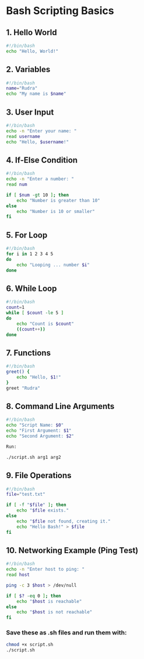 # Bash Scripting Basics  

##  1. Hello World  
```bash
#!/bin/bash
echo "Hello, World!"
`````
##  2. Variables
```bash
#!/bin/bash
name="Rudra"
echo "My name is $name"
````
## 3. User Input
```bash
#!/bin/bash
echo -n "Enter your name: "
read username
echo "Hello, $username!"
````
## 4. If-Else Condition
```bash
#!/bin/bash
echo -n "Enter a number: "
read num

if [ $num -gt 10 ]; then
    echo "Number is greater than 10"
else
    echo "Number is 10 or smaller"
fi
````
## 5. For Loop
```bash
#!/bin/bash
for i in 1 2 3 4 5
do
    echo "Looping ... number $i"
done
````
## 6. While Loop
```bash
#!/bin/bash
count=1
while [ $count -le 5 ]
do
    echo "Count is $count"
    ((count++))
done
```
## 7. Functions
```bash
#!/bin/bash
greet() {
    echo "Hello, $1!"
}
greet "Rudra"
```
## 8. Command Line Arguments
```bash
#!/bin/bash
echo "Script Name: $0"
echo "First Argument: $1"
echo "Second Argument: $2"

Run:

./script.sh arg1 arg2
```
## 9. File Operations
```bash
#!/bin/bash
file="test.txt"

if [ -f "$file" ]; then
    echo "$file exists."
else
    echo "$file not found, creating it."
    echo "Hello Bash!" > $file
fi
```
## 10. Networking Example (Ping Test)
```bash
#!/bin/bash
echo -n "Enter host to ping: "
read host

ping -c 3 $host > /dev/null

if [ $? -eq 0 ]; then
    echo "$host is reachable"
else
    echo "$host is not reachable"
fi
```
### Save these as .sh files and run them with:
```bash
chmod +x script.sh
./script.sh
